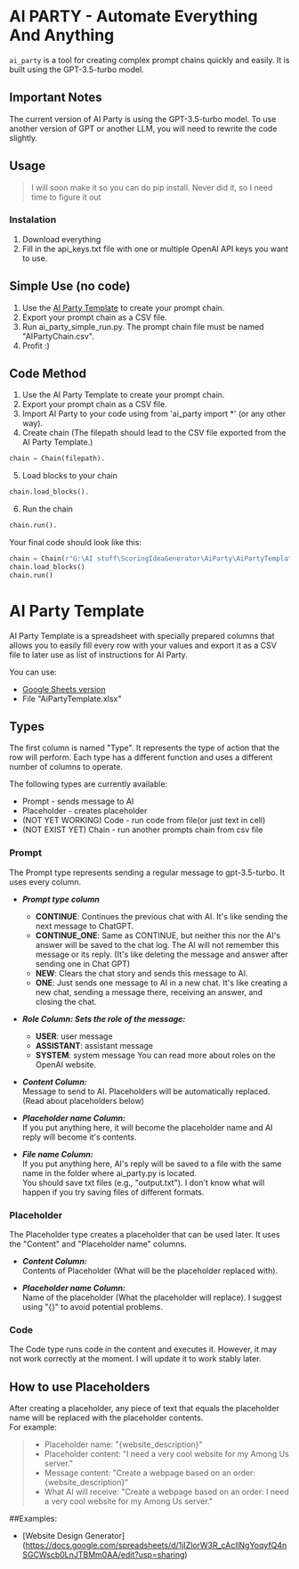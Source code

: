 # AI PARTY - Automate Everything And Anything
`ai_party` is a tool for creating complex prompt chains quickly and easily. It is built using the GPT-3.5-turbo model.

## Important Notes
The current version of AI Party is using the GPT-3.5-turbo model. To use another version of GPT or another LLM, you will need to rewrite the code slightly.

## Usage
>I will soon make it so you can do pip install. Never did it, so I need time to figure it out

### Instalation
1. Download everything
2. Fill in the api_keys.txt file with one or multiple OpenAI API keys you want to use.

## Simple Use (no code)
1. Use the [AI Party Template](https://docs.google.com/spreadsheets/d/1p5rieAyoTvVfPJvbFq8O2XNx27A3xvkii50k0n_gMXw/edit?usp=sharing) to create your prompt chain.
2. Export your prompt chain as a CSV file.
3. Run ai_party_simple_run.py. The prompt chain file must be named "AIPartyChain.csv".
4. Profit :)

## Code Method
1. Use the AI Party Template to create your prompt chain.
2. Export your prompt chain as a CSV file.
3. Import AI Party to your code using from 'ai_party import *' (or any other way).
4. Create chain (The filepath should lead to the CSV file exported from the AI Party Template.)
```python
chain = Chain(filepath).
```
  
  
5. Load blocks to your chain
```python
chain.load_blocks().
```
6. Run the chain
```python
chain.run().
```
Your final code should look like this:
```python
chain = Chain(r"G:\AI stuff\ScoringIdeaGenerator\AiParty\AiPartyTemplate.csv")
chain.load_blocks()
chain.run()
```



# AI Party Template
AI Party Template is a spreadsheet with specially prepared columns that allows you to easily fill every row with your values and export it as a CSV file to later use as list of instructions for AI Party.

You can use:
* [Google Sheets version](https://docs.google.com/spreadsheets/d/1p5rieAyoTvVfPJvbFq8O2XNx27A3xvkii50k0n_gMXw/edit?usp=sharing)
* File "AiPartyTemplate.xlsx"

## Types
The first column is named "Type".
It represents the type of action that the row will perform. 
Each type has a different function and uses a different number of columns to operate. 

The following types are currently available:
* Prompt -  sends message to AI
* Placeholder - creates placeholder
* (NOT YET WORKING) Code - run code from file(or just text in cell)
* (NOT EXIST YET) Chain - run another prompts chain from csv file

### Prompt
The Prompt type represents sending a regular message to gpt-3.5-turbo. It uses every column.

* ***Prompt type column***

  * **CONTINUE**: Continues the previous chat with AI. It's like sending the next message to ChatGPT.
  * **CONTINUE_ONE**: Same as CONTINUE, but neither this nor the AI's answer will be saved to the chat log. The AI will not remember this message or its reply. (It's like deleting the message and answer after sending one in Chat GPT)
  * **NEW**: Clears the chat story and sends this message to AI.
  * **ONE**: Just sends one message to AI in a new chat. It's like creating a new chat, sending a message there, receiving an answer, and closing the chat.
  
* ***Role Column: Sets the role of the message:***

  * **USER**: user message
  * **ASSISTANT**: assistant message
  * **SYSTEM**: system message
You can read more about roles on the OpenAI website.
* ***Content Column:***<br />
Message to send to AI. Placeholders will be automatically replaced. (Read about placeholders below)

* ***Placeholder name Column:*** <br />
If you put anything here, it will become the placeholder name and AI reply will become it's contents.

* ***File name Column:***<br />
If you put anything here, AI's reply will be saved to a file with the same name in the folder where ai_party.py is located.  <br />You should save txt files (e.g., "output.txt"). I don't know what will happen if you try saving files of different formats.

### Placeholder
The Placeholder type creates a placeholder that can be used later. It uses the "Content" and "Placeholder name" columns.

* ***Content Column:***<br />
Contents of Placeholder (What will be the placeholder replaced with).

* ***Placeholder name Column:***<br />
Name of the placeholder (What the placeholder will replace). I suggest using "{}" to avoid potential problems.

### Code
The Code type runs code in the content and executes it. However, it may not work correctly at the moment. I will update it to work stably later.

## How to use Placeholders
After creating a placeholder, any piece of text that equals the placeholder name will be replaced with the placeholder contents.<br />
For example:

>* Placeholder name: "{website_description}"
>* Placeholder content: "I need a very cool website for my Among Us server."
>* Message content: "Create a webpage based on an order: {website_description}"
>* What AI will receive: "Create a webpage based on an order: I need a very cool website for my Among Us server."


##Examples:
* [Website Design Generator] (https://docs.google.com/spreadsheets/d/1jIZlorW3R_cAcllNgYoqyfQ4nSGCWscb0LnJTBMm0AA/edit?usp=sharing)
